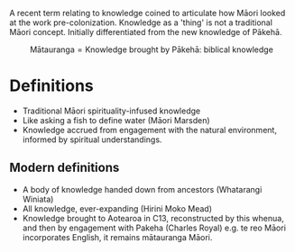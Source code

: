 A recent term relating to knowledge coined to articulate how Māori looked at the work pre-colonization.
Knowledge as a 'thing' is not a traditional Māori concept.
Initially differentiated from the new knowledge of Pākehā.

$$\text{Mātauranga} = \text{Knowledge brought by Pākehā: biblical knowledge}$$
# Definitions
- Traditional Māori spirituality-infused knowledge
- Like asking a fish to define water (Māori Marsden)
- Knowledge accrued from engagement with the natural environment, informed by spiritual understandings.
## Modern definitions
- A body of knowledge handed down from ancestors (Whatarangi Winiata)
- All knowledge, ever-expanding (Hirini Moko Mead)
- Knowledge brought to Aotearoa in C13, reconstructed by this whenua, and then by engagement with Pakeha (Charles Royal)
e.g. te reo Māori incorporates English, it remains mātauranga Māori.